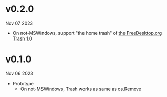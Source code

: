 v0.2.0
======
Nov 07 2023

- On not-MSWindows, support "the home trash" of [the FreeDesktop.org Trash 1.0][freedesktop]

[freedesktop]: https://specifications.freedesktop.org/trash-spec/trashspec-1.0.html

v0.1.0
======
Nov 06 2023

- Prototype
    - On not-MSWindows, Trash works as same as os.Remove
